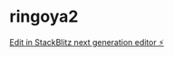 # ringoya2

[Edit in StackBlitz next generation editor ⚡️](https://stackblitz.com/~/github.com/blanc-eijima/ringoya2)